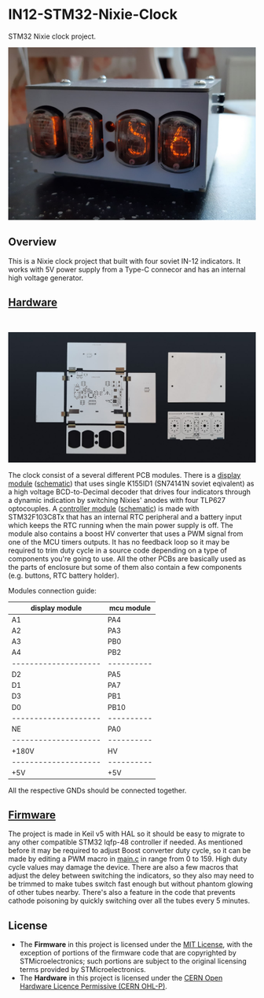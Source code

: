# IN12-STM32-Nixie-Clock

STM32 Nixie clock project.
<br/>
<p align="center">
    <img width="600" src="https://github.com/Kononenko-K/IN12-STM32-Nixie-Clock/blob/main/pics/photo1.jpg">
</p>

## Overview

This is a Nixie clock project that built with four soviet IN-12 indicators. It works with 5V power supply from a Type-C connecor and has an internal high voltage generator.

## [Hardware](Hardware)

<br/>
<p align="center">
    <img width="750" src="https://github.com/Kononenko-K/IN12-STM32-Nixie-Clock/blob/main/pics/boards.jpg">
</p>

The clock consist of a several different PCB modules. There is a [display module](/Hardware/nixie%20display) ([schematic](/Hardware/nixie%20display/project.pdf)) that uses single K155ID1 (SN74141N soviet eqivalent) as a high voltage BCD-to-Decimal decoder that drives four indicators through a dynamic indication by switching Nixies' anodes with four TLP627 optocouples. A [controller module](/Hardware/mcu%20board) ([schematic](/Hardware/mcu%20board/project.pdf)) is made with STM32F103C8Tx that has an internal RTC peripheral and a battery input which keeps the RTC running when the main power supply is off. The module also contains a boost HV converter that uses a PWM signal from one of the MCU timers outputs. It has no feedback loop so it may be required to trim duty cycle in a source code depending on a type of components you're going to use. All the other PCBs are basically used as the parts of enclosure but some of them also contain a few components (e.g. buttons, RTC battery holder).

Modules connection guide:

|display module      |mcu module|
|--------------------|----------|
|A1                  |PA4       |
|A2                  |PA3       |
|A3                  |PB0       |
|A4                  |PB2       |
|--------------------|----------|                    
|D2                  |PA5       |
|D1                  |PA7       |
|D3                  |PB1       |
|D0                  |PB10      |
|--------------------|----------|                    
|NE                  |PA0       |
|--------------------|----------|                    
|+180V               |HV        |
|--------------------|----------|
|+5V                 |+5V       |

All the respective GNDs should be connected together.


## [Firmware](Firmware)

The project is made in Keil v5 with HAL so it should be easy to migrate to any other compatible STM32 lqfp-48 controller if needed. As mentioned before it may be required to adjust Boost converter duty cycle, so it can be made by editing a PWM macro in [main.c](/Firmware/Src/main.c) in range from 0 to 159. High duty cycle values may damage the device. There are also a few macros that adjust the deley between switching the indicators, so they also may need to be trimmed to make tubes switch fast enough but without phantom glowing of other tubes nearby. There's also a feature in the code that prevents cathode poisoning by quickly switching over all the tubes every 5 minutes.

## License

- The **Firmware** in this project is licensed under the [MIT License](/Firmware/LICENSE), with the exception of portions of the firmware code that are copyrighted by STMicroelectronics; such portions are subject to the original licensing terms provided by STMicroelectronics.
- The **Hardware** in this project is licensed under the [CERN Open Hardware Licence Permissive (CERN OHL-P)](/Hardware/LICENSE).

